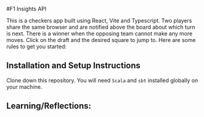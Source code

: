 #F1 Insights API 

This is a checkers app built using React, Vite and Typescript. Two players share the same browser and are notified above the board about which turn is next. There is a winner when the opposing team cannot make any more moves. Click on the draft and the desired square to jump to. Here are some rules to get you started: 

## Installation and Setup Instructions

Clone down this repository. You will need `Scala` and `sbt` installed globally on your machine.  

## Learning/Reflections: 
